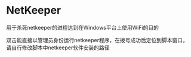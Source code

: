 # NetKeeper

用于杀死netkeeper的进程达到在Windows平台上使用WiFi的目的

双击能直接以管理员身份运行netkeeper程序，在拨号成功后定位到脚本窗口， 
请自行修改脚本中netkeeper软件安装的路径

